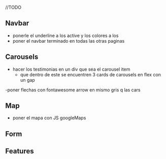//TODO

## Navbar
- ponerle el underline a los active y los colores a los <a>
- poner el navbar terminado en todas las otras paginas


## Carousels
- hacer los testimonias en un div que sea el carousel item
    - que dentro de este se encuentren 3 cards de carousels en flex con un gap

-poner flechas con fontawesome arrow en mismo gris q las cars

## Map
- poner el mapa con JS googleMaps


## Form

## Features
